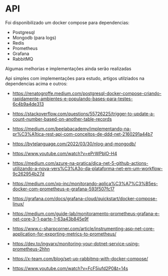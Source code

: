 # API

Foi disponibilizado um docker compose para dependencias:
- Postgresql
- Mongodb (para logs)
- Redis
- Prometheus
- Grafana
- RabbitMQ

Algumas melhorias e implementações ainda serão realizadas

Api simples com implementações para estudo, artigos utilziados na dependencias acima e outros:
- https://renatogroffe.medium.com/postgresql-docker-compose-criando-rapidamente-ambientes-e-populando-bases-para-testes-6c4b9a4de313
- https://stackoverflow.com/questions/55726225/trigger-to-update-a-count-number-based-on-another-table-records
- https://medium.com/beelabacademy/implementando-na-pr%C3%A1tica-rest-api-com-conceitos-de-ddd-net-2160291a44b7
- https://bytelanguage.com/2022/03/30/nlog-and-mongodb/
- https://www.youtube.com/watch?v=ePrWPblO-H4
- https://medium.com/azure-na-pratica/dica-net-5-github-actions-utilizando-a-nova-vers%C3%A3o-da-plataforma-net-em-um-workflow-9c262954b27d

- https://medium.com/xp-inc/monitorando-aplica%C3%A7%C3%B5es-docker-com-prometheus-e-grafana-593f507fc17
- https://grafana.com/docs/grafana-cloud/quickstart/docker-compose-linux/
- https://medium.com/guide-lab/monitoramento-prometheus-grafana-e-net-core-3-1-parte-1-63a43b845e9f
- https://www.c-sharpcorner.com/article/instrumenting-asp-net-core-application-for-exporting-metrics-to-prometheus/
- https://dev.to/ingvarx/monitoring-your-dotnet-service-using-prometheus-2hhn
- https://x-team.com/blog/set-up-rabbitmq-with-docker-compose/
- https://www.youtube.com/watch?v=FcF5iufd2P0&t=14s